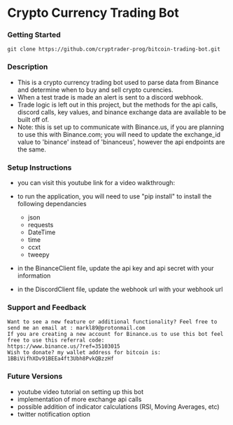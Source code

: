 # Crypto Currency Trading Bot

### Getting Started

```
git clone https://github.com/cryptrader-prog/bitcoin-trading-bot.git
```


### Description

- This is a crypto currency trading bot used to parse data from Binance and determine when to buy and sell crypto curencies. 
- When a test trade is made an alert is sent to a discord webhook.
- Trade logic is left out in this project, but the methods for the api calls, discord calls, key values, and binance exchange data are available to be built off of.
- Note: this is set up to communicate with Binance.us, if you are planning to use this with Binance.com; you will need to update the exchange_id value to 'binance' instead of 'binanceus', however the api endpoints are the same.


### Setup Instructions

- you can visit this youtube link for a video walkthrough: 
- to run the application, you will need to use "pip install" to install the following dependancies
    - json
    - requests
    - DateTime
    - time
    - ccxt
    - tweepy

- in the BinanceClient file, update the api key and api secret with your information
- in the DiscordClient file, update the webhook url with your webhook url




### Support and Feedback

    Want to see a new feature or additional functionality? Feel free to send me an email at : markl89@protonmail.com
    If you are creating a new account for Binance.us to use this bot feel free to use this referral code: 
    https://www.binance.us/?ref=35103015
    Wish to donate? my wallet address for bitcoin is: 1BBiVifhXDv91BEEa4ft3Ubh8PvkQBzzHf
    

### Future Versions
- youtube video tutorial on setting up this bot
- implementation of more exchange api calls
- possible addition of indicator calculations (RSI, Moving Averages, etc)
- twitter notification option

